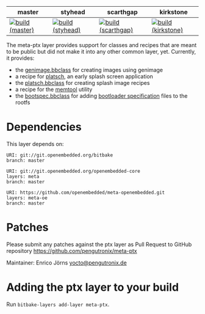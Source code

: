 | master | styhead | scarthgap | kirkstone |
| ------ | ------- | --------- | --------- |
| [![build (master)][gh_badge_master]][gh_action_master] | [![build (styhead)][gh_badge_styhead]][gh_action_styhead] | [![build (scarthgap)][gh_badge_scarthgap]][gh_action_scarthgap] | [![build (kirkstone)][gh_badge_kirkstone]][gh_action_kirkstone] |

The meta-ptx layer provides support for classes and recipes that are meant to
be public but did not make it into any other common layer, yet.
Currently, it provides:

* the [genimage.bbclass](https://github.com/pengutronix/meta-ptx/blob/master/classes-recipe/genimage.bbclass)
  for creating images using genimage
* a recipe for [platsch](https://github.com/pengutronix/platsch), an early splash screen application
* the [platsch.bbclass](https://github.com/pengutronix/meta-ptx/blob/master/classes-recipe/platsch.bbclass)
  for creating splash image recipes
* a recipe for the [memtool](https://github.com/pengutronix/memtool) utility
* the [bootspec.bbclass](https://github.com/pengutronix/meta-ptx/blob/master/classes-recipe/bootspec.bbclass)
  for adding [bootloader specification](https://uapi-group.org/specifications/specs/boot_loader_specification/) files to the rootfs

Dependencies
============

This layer depends on:

    URI: git://git.openembedded.org/bitbake
    branch: master

    URI: git://git.openembedded.org/openembedded-core
    layers: meta
    branch: master

    URI: https://github.com/openembedded/meta-openembedded.git
    layers: meta-oe
    branch: master


Patches
=======

Please submit any patches against the ptx layer as Pull Request to GitHub
repository https://github.com/pengutronix/meta-ptx

Maintainer: Enrico Jörns <yocto@pengutronix.de>


Adding the ptx layer to your build
==================================
Run ``bitbake-layers add-layer meta-ptx``.

[gh_action_master]: https://github.com/pengutronix/meta-ptx/actions?query=event%3Aworkflow_dispatch+branch%3Amaster++
[gh_action_styhead]: https://github.com/pengutronix/meta-ptx/actions?query=event%3Aworkflow_dispatch+branch%3Astyhead++
[gh_action_scarthgap]: https://github.com/pengutronix/meta-ptx/actions?query=event%3Aworkflow_dispatch+branch%3Ascarthgap++
[gh_action_kirkstone]: https://github.com/pengutronix/meta-ptx/actions?query=event%3Aworkflow_dispatch+branch%3Akirkstone++

[gh_badge_master]: https://github.com/pengutronix/meta-ptx/actions/workflows/build.yml/badge.svg?branch=master&event=workflow_dispatch
[gh_badge_styhead]: https://github.com/pengutronix/meta-ptx/actions/workflows/build.yml/badge.svg?branch=styhead&event=workflow_dispatch
[gh_badge_scarthgap]: https://github.com/pengutronix/meta-ptx/actions/workflows/build.yml/badge.svg?branch=scarthgap&event=workflow_dispatch
[gh_badge_kirkstone]: https://github.com/pengutronix/meta-ptx/actions/workflows/build.yml/badge.svg?branch=kirkstone&event=workflow_dispatch
